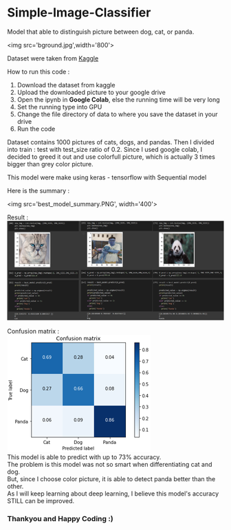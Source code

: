 # Simple-Image-Classifier
Model that able to distinguish picture between dog, cat, or panda.

<img src='bground.jpg',width='800'>


Dataset were taken from <a href ='https://www.kaggle.com/ashishsaxena2209/animal-image-datasetdog-cat-and-panda'>Kaggle</a>

How to run this code :<br>
1. Download the dataset from kaggle
2. Upload the downloaded picture to your google drive
3. Open the ipynb in __Google Colab__, else the running time will be very long
4. Set the running type into GPU
5. Change the file directory of data to where you save the dataset in your drive
6. Run the code

Dataset contains 1000 pictures of cats, dogs, and pandas. Then I divided into train : test with test_size ratio of 0.2. Since I used google colab, I decided to greed it out and use colorfull picture, which is actually 3 times bigger than grey color picture.

This model were make using keras - tensorflow with Sequential model

Here is the summary :

<img src='best_model_summary.PNG', width='400'>
<br>
                                        
Result : <br>
<img src='hasil.png'> <br>

Confusion matrix :<br>
<img src='Confusion Matrix.PNG'><br>
This model is able to predict with up to 73% accuracy.<br>
The problem is this model was not so smart when differentiating cat and dog. <br>
But, since I choose color picture, it is able to detect panda better than the other.<br>
As I will keep learning about deep learning, I believe this model's accuracy STILL can be improved.

### Thankyou and Happy Coding :)
